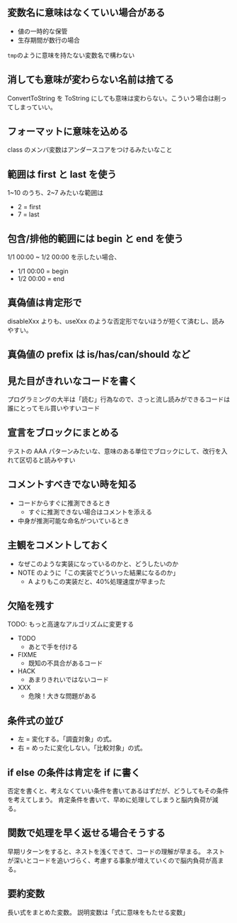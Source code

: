 ## 変数名に意味はなくていい場合がある

- 値の一時的な保管
- 生存期間が数行の場合

`tmp`のように意味を持たない変数名で構わない

## 消しても意味が変わらない名前は捨てる

ConvertToString を ToString にしても意味は変わらない。こういう場合は削ってしまっていい。

## フォーマットに意味を込める

class のメンバ変数はアンダースコアをつけるみたいなこと

## 範囲は first と last を使う

1~10 のうち、2~7 みたいな範囲は

- 2 = first
- 7 = last

## 包含/排他的範囲には begin と end を使う

1/1 00:00 ~ 1/2 00:00 を示したい場合、

- 1/1 00:00 = begin
- 1/2 00:00 = end

## 真偽値は肯定形で

disableXxx よりも、useXxx のような否定形でないほうが短くて済むし、読みやすい。

## 真偽値の prefix は is/has/can/should など

## 見た目がきれいなコードを書く

プログラミングの大半は「読む」行為なので、さっと流し読みができるコードは誰にとってモル買いやすいコード

## 宣言をブロックにまとめる

テストの AAA パターンみたいな、意味のある単位でブロックにして、改行を入れて区切ると読みやすい

## コメントすべきでない時を知る

- コードからすぐに推測できるとき
  - すぐに推測できない場合はコメントを添える
- 中身が推測可能な命名がついているとき

## 主観をコメントしておく

- なぜこのような実装になっているのかと、どうしたいのか
- NOTE のように「この実装でどういった結果になるのか」
  - A よりもこの実装だと、40%処理速度が早まった

## 欠陥を残す

TODO: もっと高速なアルゴリズムに変更する

- TODO
  - あとで手を付ける
- FIXME
  - 既知の不具合があるコード
- HACK
  - あまりきれいではないコード
- XXX
  - 危険！大きな問題がある

## 条件式の並び

- 左 = 変化する。「調査対象」の式。
- 右 = めったに変化しない。「比較対象」の式。

## if else の条件は肯定を if に書く

否定を書くと、考えなくていい条件を書いてあるはずだが、どうしてもその条件を考えてしまう。
肯定条件を書いて、早めに処理してしまうと脳内負荷が減る。

## 関数で処理を早く返せる場合そうする

早期リターンをすると、ネストを浅くできて、コードの理解が早まる。
ネストが深いとコードを追いづらく、考慮する事象が増えていくので脳内負荷が高まる。

## 要約変数

長い式をまとめた変数。
説明変数は「式に意味をもたせる変数」
